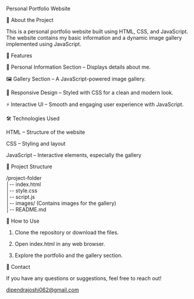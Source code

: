  Personal Portfolio Website

📝 About the Project

This is a personal portfolio website built using HTML, CSS, and JavaScript. The website contains my basic information and a dynamic image gallery implemented using JavaScript.

🚀 Features

📌 Personal Information Section – Displays details about me.

🖼️ Gallery Section – A JavaScript-powered image gallery.

🎨 Responsive Design – Styled with CSS for a clean and modern look.

⚡ Interactive UI – Smooth and engaging user experience with JavaScript.


🛠️ Technologies Used

HTML – Structure of the website

CSS – Styling and layout

JavaScript – Interactive elements, especially the gallery


📂 Project Structure

/project-folder  
│-- index.html  
│-- style.css  
│-- script.js  
│-- images/ (Contains images for the gallery)  
│-- README.md


📜 How to Use

1. Clone the repository or download the files.


2. Open index.html in any web browser.


3. Explore the portfolio and the gallery section.



📧 Contact

If you have any questions or suggestions, feel free to reach out!

dipendrajoshi062@gmail.com
